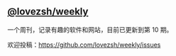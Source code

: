 ## [@lovezsh/weekly](https://github.com/lovezsh/weekly)

一个周刊，记录有趣的软件和网站，目前已更新到第 10 期。

欢迎投稿：https://github.com/lovezsh/weekly/issues